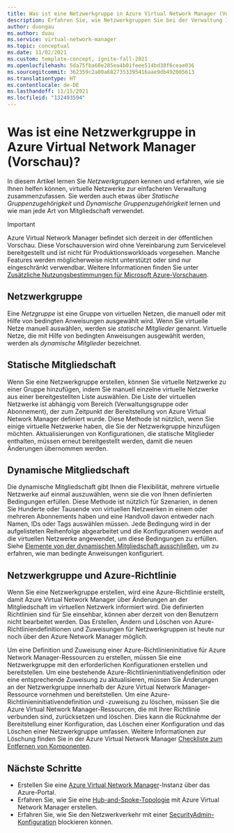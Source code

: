 ```yaml
---
title: Was ist eine Netzwerkgruppe in Azure Virtual Network Manager (Vorschau)?
description: Erfahren Sie, wie Netzwerkgruppen Sie bei der Verwaltung Ihrer virtuellen Netzwerke unterstützen können.
author: duongau
ms.author: duau
ms.service: virtual-network-manager
ms.topic: conceptual
ms.date: 11/02/2021
ms.custom: template-concept, ignite-fall-2021
ms.openlocfilehash: 5da75fba68e285ea4b01feee514bd38f6ceae036
ms.sourcegitcommit: 362359c2a00a6827353395416aae9db492005613
ms.translationtype: HT
ms.contentlocale: de-DE
ms.lasthandoff: 11/15/2021
ms.locfileid: "132493594"
---
```

# <a name="what-is-a-network-group-in-azure-virtual-network-manager-preview"></a>Was ist eine Netzwerkgruppe in Azure Virtual Network Manager (Vorschau)?

In diesem Artikel lernen Sie *Netzwerkgruppen* kennen und erfahren, wie sie Ihnen helfen können, virtuelle Netzwerke zur einfacheren Verwaltung zusammenzufassen. Sie werden auch etwas über *Statische Gruppenzugehörigkeit* und *Dynamische Gruppenzugehörigkeit* lernen und wie man jede Art von Mitgliedschaft verwendet.

> [!IMPORTANT]
> Azure Virtual Network Manager befindet sich derzeit in der öffentlichen Vorschau.
> Diese Vorschauversion wird ohne Vereinbarung zum Servicelevel bereitgestellt und ist nicht für Produktionsworkloads vorgesehen. Manche Features werden möglicherweise nicht unterstützt oder sind nur eingeschränkt verwendbar.
> Weitere Informationen finden Sie unter [Zusätzliche Nutzungsbestimmungen für Microsoft Azure-Vorschauen](https://azure.microsoft.com/support/legal/preview-supplemental-terms/).

## <a name="network-group"></a>Netzwerkgruppe

Eine *Netzgruppe* ist eine Gruppe von virtuellen Netzen, die manuell oder mit Hilfe von bedingten Anweisungen ausgewählt wird. Wenn Sie virtuelle Netze manuell auswählen, werden sie *statische Mitglieder* genannt. Virtuelle Netze, die mit Hilfe von bedingten Anweisungen ausgewählt werden, werden als *dynamische Mitglieder* bezeichnet. 

## <a name="static-membership"></a>Statische Mitgliedschaft

Wenn Sie eine Netzwerkgruppe erstellen, können Sie virtuelle Netzwerke zu einer Gruppe hinzufügen, indem Sie manuell einzelne virtuelle Netzwerke aus einer bereitgestellten Liste auswählen. Die Liste der virtuellen Netzwerke ist abhängig vom Bereich (Verwaltungsgruppe oder Abonnement), der zum Zeitpunkt der Bereitstellung von Azure Virtual Network Manager definiert wurde. Diese Methode ist nützlich, wenn Sie einige virtuelle Netzwerke haben, die Sie der Netzwerkgruppe hinzufügen möchten. Aktualisierungen von Konfigurationen, die statische Mitglieder enthalten, müssen erneut bereitgestellt werden, damit die neuen Änderungen übernommen werden.

## <a name="dynamic-membership"></a>Dynamische Mitgliedschaft

Die dynamische Mitgliedschaft gibt Ihnen die Flexibilität, mehrere virtuelle Netzwerke auf einmal auszuwählen, wenn sie die von Ihnen definierten Bedingungen erfüllen. Diese Methode ist nützlich für Szenarien, in denen Sie Hunderte oder Tausende von virtuellen Netzwerken in einem oder mehreren Abonnements haben und eine Handvoll davon entweder nach Namen, IDs oder Tags auswählen müssen. Jede Bedingung wird in der aufgelisteten Reihenfolge abgearbeitet und die Konfigurationen werden auf die virtuellen Netzwerke angewendet, um diese Bedingungen zu erfüllen. Siehe [Elemente von der dynamischen Mitgliedschaft ausschließen](how-to-exclude-elements.md), um zu erfahren, wie man bedingte Anweisungen konfiguriert.

## <a name="network-group-and-azure-policy"></a>Netzwerkgruppe und Azure-Richtlinie

Wenn Sie eine Netzwerkgruppe erstellen, wird eine Azure-Richtlinie erstellt, damit Azure Virtual Network Manager über Änderungen an der Mitgliedschaft im virtuellen Netzwerk informiert wird. Die definierten Richtlinien sind für Sie einsehbar, können aber derzeit von den Benutzern nicht bearbeitet werden. Das Erstellen, Ändern und Löschen von Azure-Richtliniendefinitionen und Zuweisungen für Netzwerkgruppen ist heute nur noch über den Azure Network Manager möglich. 

Um eine Definition und Zuweisung einer Azure-Richtlinieninitiative für Azure Network Manager-Ressourcen zu erstellen, müssen Sie eine Netzwerkgruppe mit den erforderlichen Konfigurationen erstellen und bereitstellen. Um eine bestehende Azure-Richtlinieninitiativendefinition oder eine entsprechende Zuweisung zu aktualisieren, müssen Sie Änderungen an der Netzwerkgruppe innerhalb der Azure Virtual Network Manager-Ressource vornehmen und bereitstellen. Um eine Azure-Richtlinieninitiativendefinition und -zuweisung zu löschen, müssen Sie die Azure Virtual Network Manager-Ressourcen, die mit Ihrer Richtlinie verbunden sind, zurücksetzen und löschen. Dies kann die Rücknahme der Bereitstellung einer Konfiguration, das Löschen einer Konfiguration und das Löschen einer Netzwerkgruppe umfassen. Weitere Informationen zur Löschung finden Sie in der Azure Virtual Network Manager [Checkliste zum Entfernen von Komponenten](concept-remove-components-checklist.md).  

## <a name="next-steps"></a>Nächste Schritte

- Erstellen Sie eine [Azure Virtual Network Manager](create-virtual-network-manager-portal.md)-Instanz über das Azure-Portal.
- Erfahren Sie, wie Sie eine [Hub-and-Spoke-Topologie](how-to-create-hub-and-spoke.md) mit Azure Virtual Network Manager erstellen.
- Erfahren Sie, wie Sie den Netzwerkverkehr mit einer [SecurityAdmin-Konfiguration](how-to-block-network-traffic-portal.md) blockieren können.
